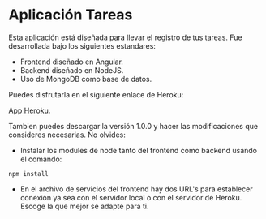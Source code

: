 # Aplicación Tareas
Esta aplicación está diseñada para llevar el registro de tus tareas. Fue desarrollada bajo los siguientes estandares: 
- Frontend diseñado en Angular.
- Backend diseñado en NodeJS.
- Uso de MongoDB como base de datos.

Puedes disfrutarla en el siguiente enlace de Heroku:

[App Heroku](https://app-tareas.herokuapp.com).

Tambien puedes descargar la versión 1.0.0 y hacer las modificaciones que consideres necesarias. No olvides:

- Instalar los modules de node tanto del frontend como backend usando el comando:
```
npm install
```
- En el archivo de servicios del frontend hay dos URL's para establecer conexión ya sea con el servidor local o con el servidor de Heroku. Escoge la que mejor se adapte para ti. 
